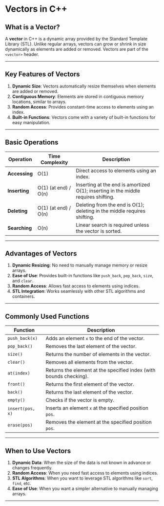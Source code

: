 # Vectors in C++

## **What is a Vector?**
A **vector** in C++ is a dynamic array provided by the Standard Template Library (STL). Unlike regular arrays, vectors can grow or shrink in size dynamically as elements are added or removed. Vectors are part of the `<vector>` header.

---

## **Key Features of Vectors**
1. **Dynamic Size**: Vectors automatically resize themselves when elements are added or removed.
2. **Contiguous Memory**: Elements are stored in contiguous memory locations, similar to arrays.
3. **Random Access**: Provides constant-time access to elements using an index.
4. **Built-in Functions**: Vectors come with a variety of built-in functions for easy manipulation.

---

## **Basic Operations**
| Operation        | Time Complexity | Description                                                                 |
|------------------|-----------------|-----------------------------------------------------------------------------|
| **Accessing**    | O(1)            | Direct access to elements using an index.                                   |
| **Inserting**    | O(1) (at end) / O(n) | Inserting at the end is amortized O(1); inserting in the middle requires shifting. |
| **Deleting**     | O(1) (at end) / O(n) | Deleting from the end is O(1); deleting in the middle requires shifting.   |
| **Searching**    | O(n)            | Linear search is required unless the vector is sorted.                     |

---

## **Advantages of Vectors**
1. **Dynamic Resizing**: No need to manually manage memory or resize arrays.
2. **Ease of Use**: Provides built-in functions like `push_back`, `pop_back`, `size`, and `clear`.
3. **Random Access**: Allows fast access to elements using indices.
4. **STL Integration**: Works seamlessly with other STL algorithms and containers.

---

## **Commonly Used Functions**
| Function         | Description                                                                 |
|------------------|-----------------------------------------------------------------------------|
| `push_back(x)`   | Adds an element `x` to the end of the vector.                              |
| `pop_back()`     | Removes the last element of the vector.                                    |
| `size()`         | Returns the number of elements in the vector.                              |
| `clear()`        | Removes all elements from the vector.                                      |
| `at(index)`      | Returns the element at the specified index (with bounds checking).         |
| `front()`        | Returns the first element of the vector.                                   |
| `back()`         | Returns the last element of the vector.                                    |
| `empty()`        | Checks if the vector is empty.                                             |
| `insert(pos, x)` | Inserts an element `x` at the specified position `pos`.                    |
| `erase(pos)`     | Removes the element at the specified position `pos`.                      |

---

## **When to Use Vectors**
1. **Dynamic Data**: When the size of the data is not known in advance or changes frequently.
2. **Random Access**: When you need fast access to elements using indices.
3. **STL Algorithms**: When you want to leverage STL algorithms like `sort`, `find`, etc.
4. **Ease of Use**: When you want a simpler alternative to manually managing arrays.

---

